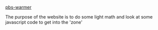 [pbs-warmer](https://mr-woo-l.github.io/pbs_warmer/)


The purpose of the website is to do some light math and look at some javascript code to get into the 'zone'

